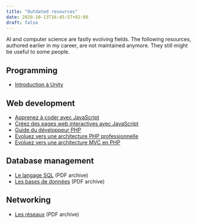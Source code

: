 ```yaml
---
title: "Outdated resources"
date: 2020-10-13T16:45:57+02:00
draft: false
---
```


AI and computer science are fastly evolving fields. The following resources, authored earlier in my career, are not maintained anymore. They still might be useful to some people.

## Programming

- [Introduction à Unity]()

## Web development

- [Apprenez à coder avec JavaScript](https://openclassrooms.com/fr/courses/2984401-apprenez-a-coder-avec-javascript)
- [Créez des pages web interactives avec JavaScript](https://openclassrooms.com/fr/courses/3306901-creez-des-pages-web-interactives-avec-javascript)
- [Guide du développeur PHP](https://bpesquet.gitbooks.io/guide-developpeur-php/)
- [Evoluez vers une architecture PHP professionnelle](https://openclassrooms.com/fr/courses/2560666-evoluez-vers-une-architecture-php-professionnelle-avec-silex)
- [Evoluez vers une architecture MVC en PHP](https://bpesquet.developpez.com/tutoriels/php/evoluer-architecture-mvc/)

## Database management

- [Le langage SQL]() (PDF archive)
- [Les bases de données]() (PDF archive)

## Networking

- [Les réseaux]() (PDF archive)

